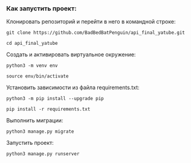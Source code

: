 ### Как запустить проект:

Клонировать репозиторий и перейти в него в командной строке:

```Shell
git clone https://github.com/BadBedBatPenguin/api_final_yatube.git
```

```Shell
cd api_final_yatube
```

Cоздать и активировать виртуальное окружение:

```Shell
python3 -m venv env
```

```Shell
source env/bin/activate
```

Установить зависимости из файла requirements.txt:

```Shell
python3 -m pip install --upgrade pip
```

```Shell
pip install -r requirements.txt
```

Выполнить миграции:

```Shell
python3 manage.py migrate
```

Запустить проект:

```Shell
python3 manage.py runserver
```

